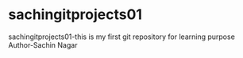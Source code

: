 # sachingitprojects01
sachingitprojects01-this is my first git repository for learning purpose
Author-Sachin Nagar
